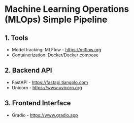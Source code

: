 # Machine Learning Operations (MLOps) Simple Pipeline

## 1. Tools
- Model tracking: MLFlow - https://mlflow.org
- Containerization: Docker/Docker compose

## 2. Backend API
- FastAPI - https://fastapi.tiangolo.com
- Unicorn - https://www.uvicorn.org

## 3. Frontend Interface
- Gradio - https://www.gradio.app
